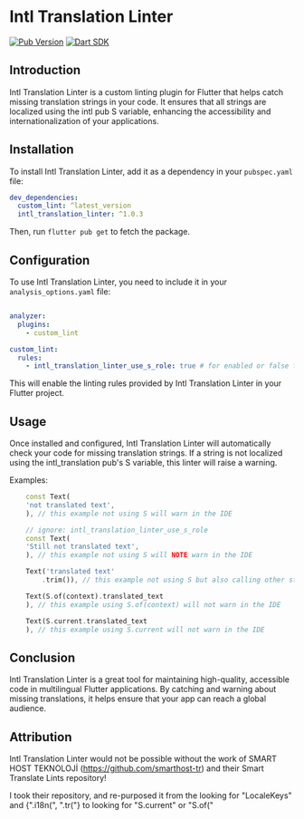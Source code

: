 # Intl Translation Linter

[![Pub Version](https://img.shields.io/pub/v/smarter_translate_lints)](https://pub.dev/packages/smarter_translate_lints)
[![Dart SDK](https://img.shields.io/badge/Dart%20SDK-%20%3E%3D3.0.0-blue)](https://dart.dev)

## Introduction

Intl Translation Linter is a custom linting plugin for Flutter that helps catch missing translation strings in your code. It ensures that all strings are localized using the intl pub S variable, enhancing the accessibility and internationalization of your applications.

## Installation

To install Intl Translation Linter, add it as a dependency in your `pubspec.yaml` file:

```yaml
dev_dependencies:
  custom_lint: ^latest_version
  intl_translation_linter: ^1.0.3
```

Then, run `flutter pub get` to fetch the package.

## Configuration

To use Intl Translation Linter, you need to include it in your `analysis_options.yaml` file:

```yaml

analyzer:
  plugins:
    - custom_lint

custom_lint:
  rules:
    - intl_translation_linter_use_s_role: true # for enabled or false for disabled
```

This will enable the linting rules provided by Intl Translation Linter in your Flutter project.

## Usage

Once installed and configured, Intl Translation Linter will automatically check your code for missing translation strings. If a string is not localized using the intl_translation pub's S variable, this linter will raise a warning.

Examples:

```dart
    const Text(
    'not translated text',
    ), // this example not using S will warn in the IDE

    // ignore: intl_translation_linter_use_s_role
    const Text(
    'Still not translated text',
    ), // this example not using S will NOTE warn in the IDE

    Text('translated text'
        .trim()), // this example not using S but also calling other string manipulations will warn in the IDE

    Text(S.of(context).translated_text
    ), // this example using S.of(context) will not warn in the IDE

    Text(S.current.translated_text
    ), // this example using S.current will not warn in the IDE
```

## Conclusion

Intl Translation Linter is a great tool for maintaining high-quality, accessible code in multilingual Flutter applications. By catching and warning about missing translations, it helps ensure that your app can reach a global audience.

## Attribution

Intl Translation Linter would not be possible without the work of SMART HOST TEKNOLOJİ (https://github.com/smarthost-tr) and their Smart Translate Lints repository!

I took their repository, and re-purposed it from the looking for "LocaleKeys" and {".i18n(", ".tr("}
to looking for "S.current" or "S.of("
